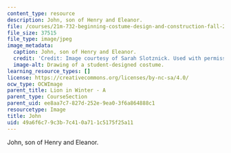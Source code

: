 ```yaml
---
content_type: resource
description: John, son of Henry and Eleanor.
file: /courses/21m-732-beginning-costume-design-and-construction-fall-2008/49a6f6c79c3b7c410a711c5175f25a11_john.jpg
file_size: 37515
file_type: image/jpeg
image_metadata:
  caption: John, son of Henry and Eleanor.
  credit: 'Credit: Image courtesy of Sarah Slotznick. Used with permission.'
  image-alt: Drawing of a student-designed costume.
learning_resource_types: []
license: https://creativecommons.org/licenses/by-nc-sa/4.0/
ocw_type: OCWImage
parent_title: Lion in Winter - A
parent_type: CourseSection
parent_uid: ee8aa7c7-827d-252e-9ea0-3f6a864888c1
resourcetype: Image
title: John
uid: 49a6f6c7-9c3b-7c41-0a71-1c5175f25a11
---
```

John, son of Henry and Eleanor.